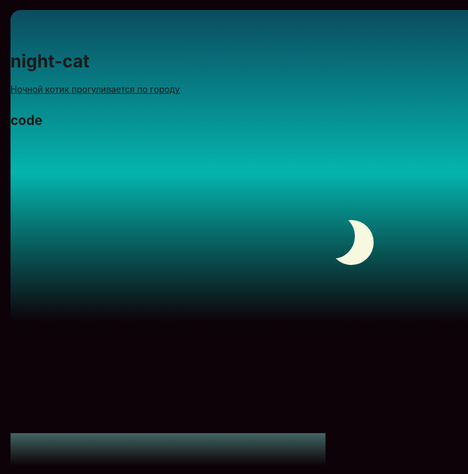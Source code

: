 # night-cat
<a href="https://murchim.ru/kototema/koshki_html/kot_html_css_svg_guljajushhij_nochju/2-1-0-2" target="_blank">Ночной котик прогуливается по городу</a>
## code
<pre><code>
<style>
 html{
 font-size:20px;
 margin:0;
 background: #0c0207;
 }
 #marco{
 width: 1325px;
 height: 500px;
 margin: 0 auto;
 overflow: hidden;
 border-radius: 16px;
 margin-top: 2em;
 }
 #cielo{
 border-radius: 16px;
 width: 1325px;
 height: 500px;
 background: linear-gradient(to bottom, #0B4C5F 0%,#04B4AE 52%,#0c0207 100%); 
 position: absolute;
 z-index: -30;
 top: 0;
 margin-top: 2em;
 }
 #edificios{
 background: url('https://murchim.ru/koto-tema/images/2020/gk/doma.svg');
 height: 500px; 
 width: 1325px;
 z-index: -10;
 top: 6.5em;
 background-position: 0px 0px;
 background-repeat: repeat-x;
 -webkit-animation: animar_edificios 120s linear infinite;
 -ms-animation: animar_edificios 120s linear infinite;
 -moz-animation: animar_edificios 120s linear infinite;
 position: absolute;
 }
 @keyframes animar_edificios {
 from { background-position: 0 0; }
 to { background-position: 100% 0; }
 }
 @-webkit-keyframes animar_edificios {
 from { background-position: 0 0; }
 to { background-position: 100% 0; }
 }
 @-ms-keyframes animar_edificios {
 from { background-position: 0 0; }
 to { background-position: 100% 0; }
 }
 @-moz-keyframes animar_edificios {
 from { background-position: 0 0; }
 to { background-position: 100% 0; }
 }
 #luna {
 width: 6em;
 height: 6em;
 -moz-border-radius: 50%;
 -webkit-border-radius: 50%;
 border-radius: 50%;
 -moz-box-shadow: 30px 10px 0 #F7F8E0;
 -webkit-box-shadow: 30px 10px 0 #F7F8E0;
 box-shadow: 30px 10px 0 #F7F8E0;
 margin-top: 1em;
 margin-left: 50%;
 position: absolute;
 z-index: -19;
 }
 #muro{
 height: 23em;
 width: 100%;
 background: -moz-linear-gradient(top, #416663 0%, #0c0207 19%); 
 background: -webkit-linear-gradient(top, #416663 0%,#0c0207 19%); 
 background: linear-gradient(to bottom, #416663 0%,#0c0207 19%); 
 bottom:0px; 
 }
 #gato{
 background: url('https://murchim.ru/koto-tema/images/2020/gk/kot.svg');
 height: 297px; 
 width: 507.5px;
 margin-top: 2em;
 margin-left: 2em;
 z-index: 10;
 -webkit-animation: sprite-animation 1.2s steps(16,end) infinite;
 -moz-animation: sprite-animation 1.2s steps(16,end) infinite; 
 -ms-animation: sprite-animation 1.2s steps(16,end) infinite; 
 animation: sprite-animation 1.2s steps(16,end) infinite;
 }
 @-webkit-keyframes sprite-animation { 
 from { background-position: 0 0; }
 to { background-position: -8120px 0; } 
 }
 @-ms-keyframes sprite-animation { 
 from { background-position: 0 0; }
 to { background-position: -8120px 0; }
 }
 @-moz-keyframes sprite-animation { 
 from { background-position: 0 0; }
 to { background-position: -8120px 0; }
 }
 @keyframes sprite-animation { 
 from { background-position: 0 0; }
 to { background-position: -8120px 0; }
 }
</style>
<div id="marco">
 <div id="cielo"></div>
 <div id="luna"></div>
 <div id="gato"></div>
 <div id="muro"></div>
 <div id="edificios"></div>
</div>  
</code></pre>  
